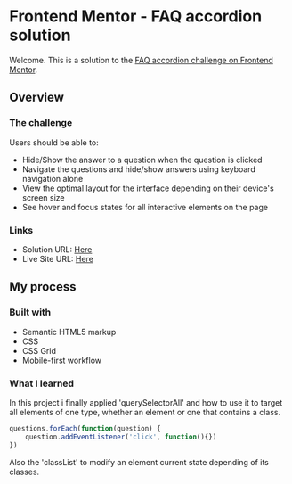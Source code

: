 # Frontend Mentor - FAQ accordion solution

Welcome. This is a solution to the [FAQ accordion challenge on Frontend Mentor](https://www.frontendmentor.io/challenges/faq-accordion-wyfFdeBwBz).

## Overview

### The challenge

Users should be able to:

- Hide/Show the answer to a question when the question is clicked
- Navigate the questions and hide/show answers using keyboard navigation alone
- View the optimal layout for the interface depending on their device's screen size
- See hover and focus states for all interactive elements on the page


### Links

- Solution URL: [Here](https://www.frontendmentor.io/challenges/faq-accordion-wyfFdeBwBz/hub?share=true)
- Live Site URL: [Here](https://edtwelve.github.io/faq-accordion/)

## My process

### Built with

- Semantic HTML5 markup
- CSS
- CSS Grid
- Mobile-first workflow


### What I learned

In this project i finally applied 'querySelectorAll' and how to use it to target all elements of one type, whether an element or one that contains a class.

```js
questions.forEach(function(question) {
    question.addEventListener('click', function(){})
})
```

Also the 'classList' to modify an element current state depending of its classes.

